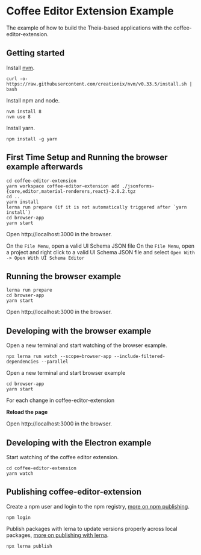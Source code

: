 # Coffee Editor Extension Example
The example of how to build the Theia-based applications with the coffee-editor-extension.

## Getting started

Install [nvm](https://github.com/creationix/nvm#install-script).

    curl -o- https://raw.githubusercontent.com/creationix/nvm/v0.33.5/install.sh | bash

Install npm and node.

    nvm install 8
    nvm use 8

Install yarn.

    npm install -g yarn

## First Time Setup and Running the browser example afterwards

    cd coffee-editor-extension
    yarn workspace coffee-editor-extension add ./jsonforms-{core,editor,material-renderers,react}-2.0.2.tgz
    cd ..
    yarn install
    lerna run prepare (if it is not automatically triggered after `yarn install`)
    cd browser-app
    yarn start

Open http://localhost:3000 in the browser.

On the `File Menu`, open a valid UI Schema JSON file
On the `File Menu`, open a project and right click to a valid UI Schema JSON file and select `Open With -> Open With UI Schema Editor`

## Running the browser example

    lerna run prepare
    cd browser-app
    yarn start

Open http://localhost:3000 in the browser.

## Developing with the browser example

Open a new terminal and start watching of the browser example.

    npx lerna run watch --scope=browser-app --include-filtered-dependencies --parallel

Open a new terminal and start browser example

    cd browser-app
    yarn start

For each change in coffee-editor-extension

**Reload the page**

Open http://localhost:3000 in the browser.

## Developing with the Electron example

Start watching of the coffee editor extension.

    cd coffee-editor-extension
    yarn watch


## Publishing coffee-editor-extension

Create a npm user and login to the npm registry, [more on npm publishing](https://docs.npmjs.com/getting-started/publishing-npm-packages).

    npm login

Publish packages with lerna to update versions properly across local packages, [more on publishing with lerna](https://github.com/lerna/lerna#publish).

    npx lerna publish
